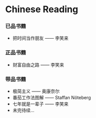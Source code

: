 # Chinese Reading
### 已品书籍
- 把时间当作朋友 —— 李笑来
### 正品书籍
- 财富自由之路 —— 李笑来
### 带品书籍
- 极简主义 —— 奥康奈尔
- 番茄工作法图解 —— Staffan Nöteberg
- 七年就是一辈子 —— 李笑来
- 未完待续...
